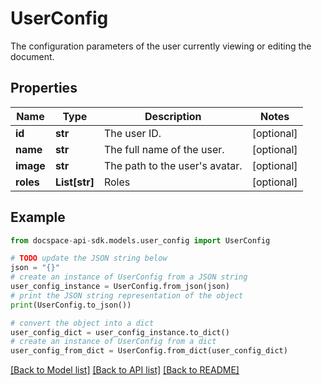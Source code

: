 # UserConfig
The configuration parameters of the user currently viewing or editing the document.

## Properties

Name | Type | Description | Notes
------------ | ------------- | ------------- | -------------
**id** | **str** | The user ID. | [optional] 
**name** | **str** | The full name of the user. | [optional] 
**image** | **str** | The path to the user&#39;s avatar. | [optional] 
**roles** | **List[str]** | Roles | [optional] 

## Example

```python
from docspace-api-sdk.models.user_config import UserConfig

# TODO update the JSON string below
json = "{}"
# create an instance of UserConfig from a JSON string
user_config_instance = UserConfig.from_json(json)
# print the JSON string representation of the object
print(UserConfig.to_json())

# convert the object into a dict
user_config_dict = user_config_instance.to_dict()
# create an instance of UserConfig from a dict
user_config_from_dict = UserConfig.from_dict(user_config_dict)
```
[[Back to Model list]](../README.md#documentation-for-models) [[Back to API list]](../README.md#documentation-for-api-endpoints) [[Back to README]](../README.md)


